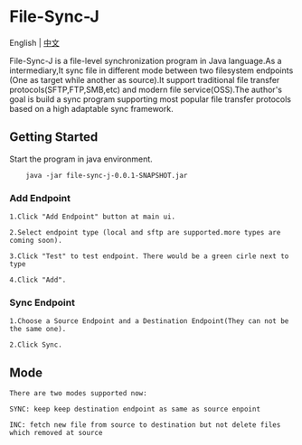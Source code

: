 # File-Sync-J

English | [中文](https://github.com/codflow/file-sync-j/blob/master/README_zh.MD)

File-Sync-J is a file-level synchronization program in Java language.As a intermediary,It sync file in different mode between two filesystem endpoints (One as target while another as source).It support traditional file transfer protocols(SFTP,FTP,SMB,etc) and modern file service(OSS).The author's goal is build a sync program supporting most popular file transfer protocols based on a high adaptable sync framework.


## Getting Started

Start the program in java environment.

```
    java -jar file-sync-j-0.0.1-SNAPSHOT.jar
```

### Add Endpoint
    
    1.Click "Add Endpoint" button at main ui.
    
    2.Select endpoint type (local and sftp are supported.more types are coming soon).

    3.Click "Test" to test endpoint. There would be a green cirle next to type

    4.Click "Add".

### Sync Endpoint

    1.Choose a Source Endpoint and a Destination Endpoint(They can not be the same one).

    2.Click Sync.

## Mode

    There are two modes supported now:
    
    SYNC: keep keep destination endpoint as same as source enpoint

    INC: fetch new file from source to destination but not delete files which removed at source